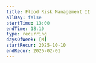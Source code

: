 ```yaml
---
title: Flood Risk Management II
allDay: false
startTime: 13:00
endTime: 18:10
type: recurring
daysOfWeek: [M]
startRecur: 2025-10-10
endRecur: 2026-02-01
---
```

